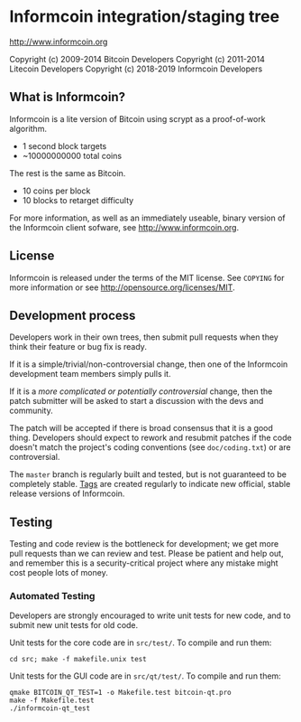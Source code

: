 Informcoin integration/staging tree
================================

http://www.informcoin.org

Copyright (c) 2009-2014 Bitcoin Developers
Copyright (c) 2011-2014 Litecoin Developers
Copyright (c) 2018-2019 Informcoin Developers

What is Informcoin?
----------------

Informcoin is a lite version of Bitcoin using scrypt as a proof-of-work algorithm.
 - 1 second block targets
 - ~10000000000 total coins

The rest is the same as Bitcoin.
 - 10 coins per block
 - 10 blocks to retarget difficulty

For more information, as well as an immediately useable, binary version of
the Informcoin client sofware, see http://www.informcoin.org.

License
-------

Informcoin is released under the terms of the MIT license. See `COPYING` for more
information or see http://opensource.org/licenses/MIT.

Development process
-------------------

Developers work in their own trees, then submit pull requests when they think
their feature or bug fix is ready.

If it is a simple/trivial/non-controversial change, then one of the Informcoin
development team members simply pulls it.

If it is a *more complicated or potentially controversial* change, then the patch
submitter will be asked to start a discussion with the devs and community.

The patch will be accepted if there is broad consensus that it is a good thing.
Developers should expect to rework and resubmit patches if the code doesn't
match the project's coding conventions (see `doc/coding.txt`) or are
controversial.

The `master` branch is regularly built and tested, but is not guaranteed to be
completely stable. [Tags](https://github.com/informcoin-project/informcoin/tags) are created
regularly to indicate new official, stable release versions of Informcoin.

Testing
-------

Testing and code review is the bottleneck for development; we get more pull
requests than we can review and test. Please be patient and help out, and
remember this is a security-critical project where any mistake might cost people
lots of money.

### Automated Testing

Developers are strongly encouraged to write unit tests for new code, and to
submit new unit tests for old code.

Unit tests for the core code are in `src/test/`. To compile and run them:

    cd src; make -f makefile.unix test

Unit tests for the GUI code are in `src/qt/test/`. To compile and run them:

    qmake BITCOIN_QT_TEST=1 -o Makefile.test bitcoin-qt.pro
    make -f Makefile.test
    ./informcoin-qt_test

